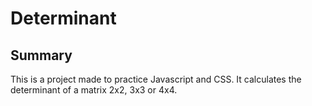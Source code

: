 # Determinant

## Summary

This is a project made to practice Javascript and CSS. It calculates the determinant of a matrix 2x2, 3x3 or 4x4.
